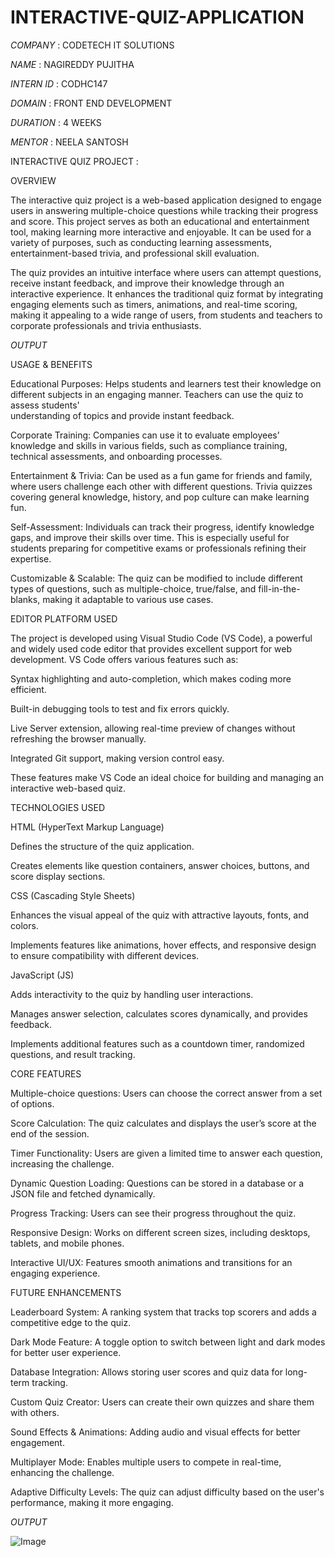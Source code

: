# INTERACTIVE-QUIZ-APPLICATION

*COMPANY*   : CODETECH IT SOLUTIONS

*NAME*      : NAGIREDDY PUJITHA

*INTERN ID* : CODHC147

*DOMAIN*    : FRONT END DEVELOPMENT

*DURATION*  : 4 WEEKS

*MENTOR*    : NEELA SANTOSH

INTERACTIVE QUIZ PROJECT :

OVERVIEW

The interactive quiz project is a web-based application designed to engage users in answering multiple-choice questions while tracking their progress and score. 
This project serves as both an educational and entertainment tool, making learning more interactive and enjoyable. It can be used for a variety of purposes, such as 
conducting learning assessments, entertainment-based trivia, and professional skill evaluation.

The quiz provides an intuitive interface where users can attempt questions, receive instant feedback, and improve their knowledge through an interactive experience. 
It enhances the traditional quiz format by integrating engaging elements such as timers, animations, and real-time scoring, making it appealing to a wide range of 
users, from students and teachers to corporate professionals and trivia enthusiasts.

*OUTPUT*


USAGE & BENEFITS

  Educational Purposes: Helps students and learners test their knowledge on different subjects in an engaging manner. Teachers can use the quiz to assess students'  
understanding of topics and provide instant feedback.

  Corporate Training: Companies can use it to evaluate employees’ knowledge and skills in various fields, such as compliance training, technical assessments, and 
onboarding processes.

  Entertainment & Trivia: Can be used as a fun game for friends and family, where users challenge each other with different questions. Trivia quizzes covering 
general knowledge, history, and pop culture can make learning fun.

  Self-Assessment: Individuals can track their progress, identify knowledge gaps, and improve their skills over time. This is especially useful for students 
preparing for competitive exams or professionals refining their expertise.

  Customizable & Scalable: The quiz can be modified to include different types of questions, such as multiple-choice, true/false, and fill-in-the-blanks, making it 
adaptable to various use cases.

EDITOR PLATFORM USED

The project is developed using Visual Studio Code (VS Code), a powerful and widely used code editor that provides excellent support for web development. VS Code 
offers various features such as:

  Syntax highlighting and auto-completion, which makes coding more efficient.

  Built-in debugging tools to test and fix errors quickly.

  Live Server extension, allowing real-time preview of changes without refreshing the browser manually.

  Integrated Git support, making version control easy.

These features make VS Code an ideal choice for building and managing an interactive web-based quiz.

TECHNOLOGIES USED

HTML (HyperText Markup Language)

  Defines the structure of the quiz application.

  Creates elements like question containers, answer choices, buttons, and score display sections.

CSS (Cascading Style Sheets)

  Enhances the visual appeal of the quiz with attractive layouts, fonts, and colors.

  Implements features like animations, hover effects, and responsive design to ensure compatibility with different devices.

JavaScript (JS)

  Adds interactivity to the quiz by handling user interactions.

  Manages answer selection, calculates scores dynamically, and provides feedback.

  Implements additional features such as a countdown timer, randomized questions, and result tracking.

CORE FEATURES

  Multiple-choice questions: Users can choose the correct answer from a set of options.

  Score Calculation: The quiz calculates and displays the user’s score at the end of the session.

  Timer Functionality: Users are given a limited time to answer each question, increasing the challenge.

  Dynamic Question Loading: Questions can be stored in a database or a JSON file and fetched dynamically.

  Progress Tracking: Users can see their progress throughout the quiz.

  Responsive Design: Works on different screen sizes, including desktops, tablets, and mobile phones.

  Interactive UI/UX: Features smooth animations and transitions for an engaging experience.

FUTURE ENHANCEMENTS

  Leaderboard System: A ranking system that tracks top scorers and adds a competitive edge to the quiz.

  Dark Mode Feature: A toggle option to switch between light and dark modes for better user experience.

  Database Integration: Allows storing user scores and quiz data for long-term tracking.

  Custom Quiz Creator: Users can create their own quizzes and share them with others.

  Sound Effects & Animations: Adding audio and visual effects for better engagement.

  Multiplayer Mode: Enables multiple users to compete in real-time, enhancing the challenge.

  Adaptive Difficulty Levels: The quiz can adjust difficulty based on the user's performance, making it more engaging.

    
*OUTPUT*

![Image](https://github.com/user-attachments/assets/73ad3cd0-2bb2-4057-9fe3-c0b8a561931e)
